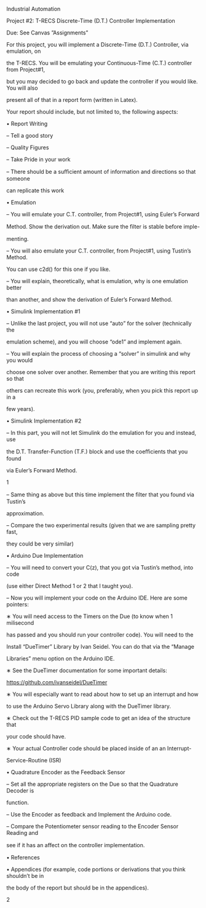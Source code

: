 ﻿

Industrial Automation

Project #2: T-RECS Discrete-Time (D.T.) Controller Implementation

Due: See Canvas ”Assignments”

For this project, you will implement a Discrete-Time (D.T.) Controller, via emulation, on

the T-RECS. You will be emulating your Continuous-Time (C.T.) controller from Project#1,

but you may decided to go back and update the controller if you would like. You will also

present all of that in a report form (written in Latex).

Your report should include, but not limited to, the following aspects:

• Report Writing

– Tell a good story

– Quality Figures

– Take Pride in your work

– There should be a suﬃcient amount of information and directions so that someone

can replicate this work

• Emulation

– You will emulate your C.T. controller, from Project#1, using Euler’s Forward

Method. Show the derivation out. Make sure the ﬁlter is stable before imple-

menting.

– You will also emulate your C.T. controller, from Project#1, using Tustin’s Method.

You can use c2d() for this one if you like.

– You will explain, theoretically, what is emulation, why is one emulation better

than another, and show the derivation of Euler’s Forward Method.

• Simulink Implementation #1

– Unlike the last project, you will not use “auto” for the solver (technically the

emulation scheme), and you will choose “ode1” and implement again.

– You will explain the process of choosing a “solver” in simulink and why you would

choose one solver over another. Remember that you are writing this report so that

others can recreate this work (you, preferably, when you pick this report up in a

few years).

• Simulink Implementation #2

– In this part, you will not let Simulink do the emulation for you and instead, use

the D.T. Transfer-Function (T.F.) block and use the coeﬃcients that you found

via Euler’s Forward Method.

1





– Same thing as above but this time implement the ﬁlter that you found via Tustin’s

approximation.

– Compare the two experimental results (given that we are sampling pretty fast,

they could be very similar)

• Arduino Due Implementation

– You will need to convert your C(z), that you got via Tustin’s method, into code

(use either Direct Method 1 or 2 that I taught you).

– Now you will implement your code on the Arduino IDE. Here are some pointers:

∗ You will need access to the Timers on the Due (to know when 1 milisecond

has passed and you should run your controller code). You will need to the

Install “DueTimer” Library by Ivan Seidel. You can do that via the “Manage

Libraries” menu option on the Arduino IDE.

∗ See the DueTimer documentation for some important details:

https://github.com/ivanseidel/DueTimer

∗ You will especially want to read about how to set up an interrupt and how

to use the Arduino Servo Library along with the DueTimer library.

∗ Check out the T-RECS PID sample code to get an idea of the structure that

your code should have.

∗ Your actual Controller code should be placed inside of an an Interrupt-

Service-Routine (ISR)

• Quadrature Encoder as the Feedback Sensor

– Set all the appropriate registers on the Due so that the Quadrature Decoder is

function.

– Use the Encoder as feedback and Implement the Arduino code.

– Compare the Potentiometer sensor reading to the Encoder Sensor Reading and

see if it has an aﬀect on the controller implementation.

• References

• Appendices (for example, code portions or derivations that you think shouldn’t be in

the body of the report but should be in the appendices).

2


